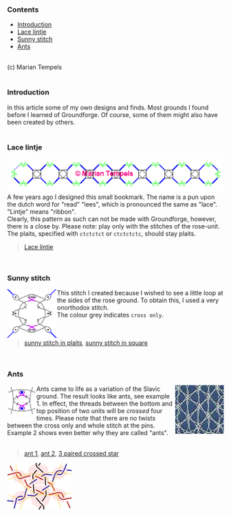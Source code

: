### Contents
* [Introduction](#introduction)
* [Lace lintje](#lace-lintje)
* [Sunny stitch](#sunny-stitch)
* [Ants](#ants)
<br>
(c) Marian Tempels
<br><br>

### Introduction
In this article some of my own designs and finds. Most grounds I found before I learned of Groundforge. Of course, some of them might also have been created by others.
<br><br>

### Lace lintje
![lees lintje][pic-ll]            
A few years ago I designed this small bookmark. The name is a pun upon the dutch word for "read" "lees", which is pronounced the same as "lace". "Lintje" means "ribbon". <br>
Clearly, this pattern as such can not be made with Groundforge, however, there is a close by. Please note: play only with the stitches of the rose-unit. The plaits, specified with `ctctctct` or `ctctctctc`, should stay plaits.       
> [Lace lintje][LLLL]
<p><br>

### Sunny stitch
<img alt="sunny stitch" align="left" src="https://github.com/MAETempels/MAE-gf/blob/master/images_wt/gf-0902-wt.png">

This stitch I created because I wished to see a little loop at the sides of the rose ground. To obtain this, I used a very onorthodox stitch. <br>
The colour grey indicates `cross only`.
<br><br><br>

> [sunny stitch in plaits][G-0902-f], [sunny stitch in square][G-0902-q]
<p><br>

### Ants
<img alt="ants" align="left" src="https://github.com/MAETempels/MAE-gf/blob/master/images_wt/gf-0692.png">
<img alt="ants-foto" align="right" src="https://github.com/MAETempels/MAE-gf/blob/master/photos/gf-0692-foto.jpg">
Ants came to life as a variation of the Slavic ground. The result looks like ants, see example 1. In effect, the threads between the bottom and top position of two units will be <i>crossed</i> four times. Please note that there are no twists between the cross only and whole stitch at the pins. Example 2 shows even better why they are called "ants".
<br> <br>

> [ant 1][ex-0692], [ant 2][ex-0665], [3 paired crossed star][ex-3cc]         
 
![star][pic-jp-star]      
<p><br>



[foto-0692]: https://github.com/MAETempels/MAE-gf/blob/master/photos/gf-0692-foto.jpg

[pic-ll]: https://github.com/MAETempels/MAE-gf/blob/master/images_wt/lacelintje.png
[pic-0902]: https://github.com/MAETempels/MAE-gf/blob/master/images_wt/gf-0902-wt.png
[pic-0692]: https://github.com/MAETempels/MAE-gf/blob/master/images_wt/gf-0692.png
[pic-jp-star]: https://github.com/MAETempels/MAE-gf/blob/master/images_wt/jp-star.jpg

[LLLL]: https://d-bl.github.io/GroundForge/index.html?m=5831%0A-4-7%3Bbricks%3B24%3B5%3B0%3B0&s1=ctct%20D1%3Dctctctct%20B1%3Dctctctct
[G-0902-f]: https://d-bl.github.io/GroundForge/index.html?m=5831%0A-4-7%3Bbricks%3B16%3B16%3B0%3B0&s1=A1%3Dctctc%20C1%3Dctctc%20D2%3Dcrcllcrc%20B2%3Dclcrrclc%20D1%3Dctctctctc%20B1%3Dctctctctc
[G-0902-q]: https://d-bl.github.io/GroundForge/index.html?m=586-21%0A-48317%0A5-4-7-%0A%3Bbricks%3B16%3B16%3B0%3B0&s1=ctcttt%20F3%3Dctctc%20F2%3Dctctc%20E1%3Dcrcllcrc%20A1%3Dclcrrclc%20E3%3Dc%20A3%3Dc%20E2%3Dcttt%20A2%3Dcttt
[ex-0692]: https://d-bl.github.io/GroundForge/index.html?m=5831%0A-4-7%3Bbricks%3B24%3B24%3B0%3B0&s1=c%20A1%3Dcctct%20C1%3Dtctcc
[ex-0665]: https://d-bl.github.io/GroundForge/index.html?m=5831%0A-4-7%3Bbricks%3B24%3B24%3B0%3B0&s1=c%20A1%3Dtctctc%20C1%3Dctctct
[ex-3cc]: https://d-bl.github.io/GroundForge/index.html?m=5831%0A-4-7%3Bbricks%3B24%3B24%3B0%3B0&s1=c%20A1%3Dctct%20C1%3Dtctc%20D1%3Dcc%20B1%3Dcc